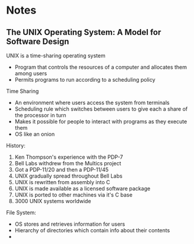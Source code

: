 # Notes

## The UNIX Operating System: A Model for Software Design

UNIX is a time-sharing operating system
- Program that controls the resources of a computer and allocates them among users
- Permits programs to run according to a scheduling policy

Time Sharing
- An environment where users access the system from terminals
- Scheduling rule which switches between users to give each a share of the processor in turn
- Makes it possible for people to interact with programs as they execute them
- OS like an onion

History:
1. Ken Thompson's experience with the PDP-7
2. Bell Labs withdrew from the Multics project
3. Got a PDP-11/20 and then a PDP-11/45
4. UNIX gradually spread throughout Bell Labs
5. UNIX is rewritten from assembly into C
6. UNIX is made available as a licensed software package
7. UNIX is ported to other machines via it's C base
8. 3000 UNIX systems worldwide

File System:
- OS stores and retrieves information for users
- Hierarchy of directories which contain info about their contents
- 
